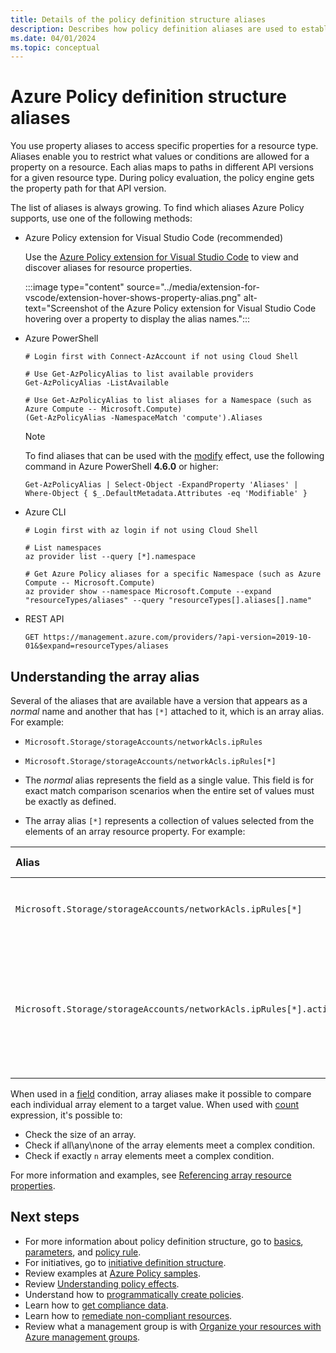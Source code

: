 ```yaml
---
title: Details of the policy definition structure aliases
description: Describes how policy definition aliases are used to establish conventions for Azure resources in your organization.
ms.date: 04/01/2024
ms.topic: conceptual
---
```


# Azure Policy definition structure aliases

You use property aliases to access specific properties for a resource type. Aliases enable you to restrict what values or conditions are allowed for a property on a resource. Each alias maps to paths in different API versions for a given resource type. During policy evaluation, the policy engine gets the property path for that API version.

The list of aliases is always growing. To find which aliases Azure Policy supports, use one of the following methods:

- Azure Policy extension for Visual Studio Code (recommended)

  Use the [Azure Policy extension for Visual Studio Code](../how-to/extension-for-vscode.md) to view and discover aliases for resource properties.

  :::image type="content" source="../media/extension-for-vscode/extension-hover-shows-property-alias.png" alt-text="Screenshot of the Azure Policy extension for Visual Studio Code hovering over a property to display the alias names.":::

- Azure PowerShell

  ```azurepowershell-interactive
  # Login first with Connect-AzAccount if not using Cloud Shell

  # Use Get-AzPolicyAlias to list available providers
  Get-AzPolicyAlias -ListAvailable

  # Use Get-AzPolicyAlias to list aliases for a Namespace (such as Azure Compute -- Microsoft.Compute)
  (Get-AzPolicyAlias -NamespaceMatch 'compute').Aliases
  ```

  > [!NOTE]
  > To find aliases that can be used with the [modify](./effects.md#modify) effect, use the
  > following command in Azure PowerShell **4.6.0** or higher:
  >
  > ```azurepowershell-interactive
  > Get-AzPolicyAlias | Select-Object -ExpandProperty 'Aliases' | Where-Object { $_.DefaultMetadata.Attributes -eq 'Modifiable' }
  > ```

- Azure CLI

  ```azurecli-interactive
  # Login first with az login if not using Cloud Shell

  # List namespaces
  az provider list --query [*].namespace

  # Get Azure Policy aliases for a specific Namespace (such as Azure Compute -- Microsoft.Compute)
  az provider show --namespace Microsoft.Compute --expand "resourceTypes/aliases" --query "resourceTypes[].aliases[].name"
  ```

- REST API

  ```http
  GET https://management.azure.com/providers/?api-version=2019-10-01&$expand=resourceTypes/aliases
  ```

## Understanding the array alias

Several of the aliases that are available have a version that appears as a _normal_ name and another that has `[*]` attached to it, which is an array alias. For example:

- `Microsoft.Storage/storageAccounts/networkAcls.ipRules`
- `Microsoft.Storage/storageAccounts/networkAcls.ipRules[*]`

- The _normal_ alias represents the field as a single value. This field is for exact match comparison scenarios when the entire set of values must be exactly as defined.
- The array alias `[*]` represents a collection of values selected from the elements of an array resource property. For example:

| Alias | Selected values |
|:---|:---|
| `Microsoft.Storage/storageAccounts/networkAcls.ipRules[*]` | The elements of the `ipRules` array. |
| `Microsoft.Storage/storageAccounts/networkAcls.ipRules[*].action` | The values of the `action` property from each element of the `ipRules` array. |

When used in a [field](./definition-structure-policy-rule.md#fields) condition, array aliases make it possible to compare each individual array element to a target value. When used with [count](./definition-structure-policy-rule.md#count) expression, it's possible to:

- Check the size of an array.
- Check if all\any\none of the array elements meet a complex condition.
- Check if exactly `n` array elements meet a complex condition.

For more information and examples, see [Referencing array resource properties](../how-to/author-policies-for-arrays.md#referencing-array-resource-properties).

## Next steps

- For more information about policy definition structure, go to [basics](./definition-structure-basics.md), [parameters](./definition-structure-parameters.md), and [policy rule](./definition-structure-policy-rule.md).
- For initiatives, go to [initiative definition structure](./initiative-definition-structure.md).
- Review examples at [Azure Policy samples](../samples/index.md).
- Review [Understanding policy effects](effects.md).
- Understand how to [programmatically create policies](../how-to/programmatically-create.md).
- Learn how to [get compliance data](../how-to/get-compliance-data.md).
- Learn how to [remediate non-compliant resources](../how-to/remediate-resources.md).
- Review what a management group is with [Organize your resources with Azure management groups](../../management-groups/overview.md).
